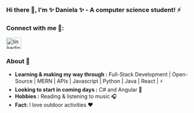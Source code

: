 ### Hi there 👋, I'm ✨ Daniela ✨ - A computer science student! ⚡



<h3 align="left">Connect with me 📲:</h3>
<p align="left">

<a href="https://linkedin.com/in/daniela-gangotena-265031288" target="blank"><img align="center" src="https://raw.githubusercontent.com/rahuldkjain/github-profile-readme-generator/master/src/images/icons/Social/linked-in-alt.svg" alt="linkedin" height="30" width="40" /></a>

</p>

### About 🌷

-  **Learning & making my way through :** Full-Stack Development | Open-Source | MERN | APIs | Javascript | Python | Java | React |   :zap:
-   **Looking to start in coming days :** C# and Angular 🐞
-  **Hobbies :** Reading & listening to music :headphones:
-  **Fact:** I love outdoor activities :heart:



